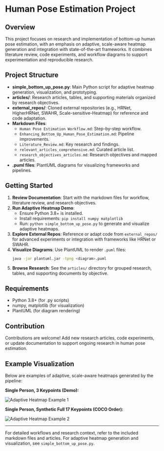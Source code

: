 # Human Pose Estimation Project

## Overview

This project focuses on research and implementation of bottom-up human pose estimation, with an emphasis on adaptive, scale-aware heatmap generation and integration with state-of-the-art frameworks. It combines literature review, code experiments, and workflow diagrams to support experimentation and reproducible research.

## Project Structure

- **simple_bottom_up_pose.py**: Main Python script for adaptive heatmap generation, visualization, and prototyping.
- **articles/**: Research articles, tables, and supporting materials organized by research objectives.
- **external_repos/**: Cloned external repositories (e.g., HRNet, HigherHRNet, SWAHR, Scale-sensitive-Heatmap) for reference and code adaptation.
- **Markdown Files**:
  - `Human Pose Estimation Workflow.md`: Step-by-step workflow.
  - `Enhancing_Bottom_Up_Human_Pose_Estimation.md`: Pipeline improvements.
  - `Literature_Review.md`: Key research and findings.
  - `relevant_articles_comprehensive.md`: Curated article list.
  - `research_objectives_articles.md`: Research objectives and mapped articles.
- **.puml files**: PlantUML diagrams for visualizing frameworks and pipelines.

## Getting Started

1. **Review Documentation**: Start with the markdown files for workflow, literature review, and research objectives.
2. **Run Adaptive Heatmap Demo**:
   - Ensure Python 3.8+ is installed.
   - Install requirements: `pip install numpy matplotlib`
   - Run: `python simple_bottom_up_pose.py` to generate and visualize adaptive heatmaps.
3. **Explore External Repos**: Reference or adapt code from `external_repos/` for advanced experiments or integration with frameworks like HRNet or SWAHR.
4. **Visualize Diagrams**: Use PlantUML to render `.puml` files:
   ```bash
   java -jar plantuml.jar -tpng <diagram>.puml
   ```
5. **Browse Research**: See the `articles/` directory for grouped research, tables, and supporting documents by objective.

## Requirements

- Python 3.8+ (for .py scripts)
- numpy, matplotlib (for visualization)
- PlantUML (for diagram rendering)

## Contribution

Contributions are welcome! Add new research articles, code experiments, or update documentation to support ongoing research in human pose estimation.

## Example Visualization

Below are examples of adaptive, scale-aware heatmaps generated by the pipeline:

**Single Person, 3 Keypoints (Demo):**

![Adaptive Heatmap Example 1](results/Figure_1.png)

**Single Person, Synthetic Full 17 Keypoints (COCO Order):**

![Adaptive Heatmap Example 2](results/Figure_2.png)

---

For detailed workflows and research context, refer to the included markdown files and articles. For adaptive heatmap generation and visualization, see `simple_bottom_up_pose.py`.
